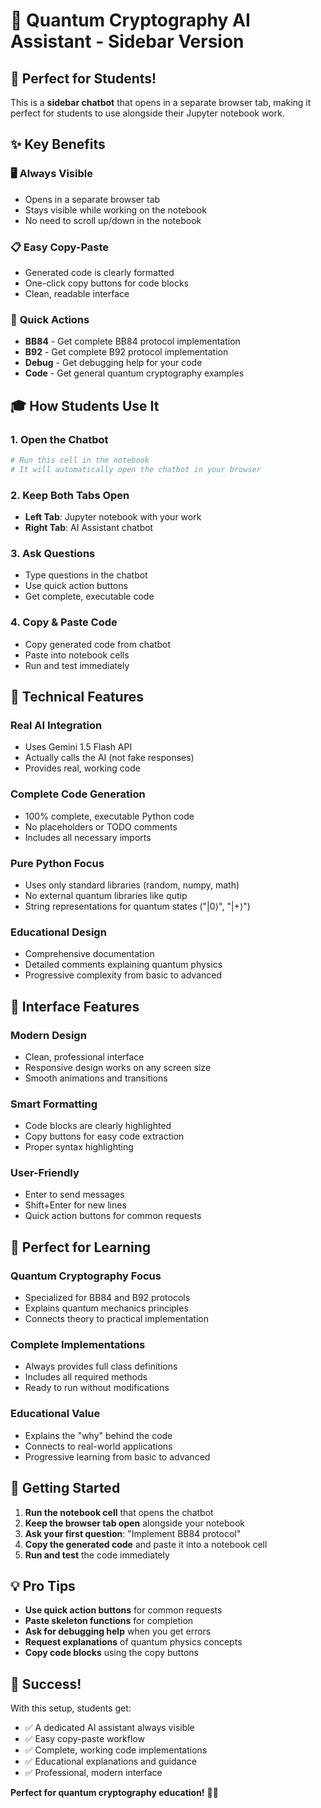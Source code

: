 # 🤖 Quantum Cryptography AI Assistant - Sidebar Version

## 🎯 Perfect for Students!

This is a **sidebar chatbot** that opens in a separate browser tab, making it perfect for students to use alongside their Jupyter notebook work.

## ✨ Key Benefits

### 🖥️ **Always Visible**
- Opens in a separate browser tab
- Stays visible while working on the notebook
- No need to scroll up/down in the notebook

### 📋 **Easy Copy-Paste**
- Generated code is clearly formatted
- One-click copy buttons for code blocks
- Clean, readable interface

### 🚀 **Quick Actions**
- **BB84** - Get complete BB84 protocol implementation
- **B92** - Get complete B92 protocol implementation
- **Debug** - Get debugging help for your code
- **Code** - Get general quantum cryptography examples

## 🎓 How Students Use It

### 1. **Open the Chatbot**
```python
# Run this cell in the notebook
# It will automatically open the chatbot in your browser
```

### 2. **Keep Both Tabs Open**
- **Left Tab**: Jupyter notebook with your work
- **Right Tab**: AI Assistant chatbot

### 3. **Ask Questions**
- Type questions in the chatbot
- Use quick action buttons
- Get complete, executable code

### 4. **Copy & Paste Code**
- Copy generated code from chatbot
- Paste into notebook cells
- Run and test immediately

## 🔧 Technical Features

### **Real AI Integration**
- Uses Gemini 1.5 Flash API
- Actually calls the AI (not fake responses)
- Provides real, working code

### **Complete Code Generation**
- 100% complete, executable Python code
- No placeholders or TODO comments
- Includes all necessary imports

### **Pure Python Focus**
- Uses only standard libraries (random, numpy, math)
- No external quantum libraries like qutip
- String representations for quantum states ("|0⟩", "|+⟩")

### **Educational Design**
- Comprehensive documentation
- Detailed comments explaining quantum physics
- Progressive complexity from basic to advanced

## 📱 Interface Features

### **Modern Design**
- Clean, professional interface
- Responsive design works on any screen size
- Smooth animations and transitions

### **Smart Formatting**
- Code blocks are clearly highlighted
- Copy buttons for easy code extraction
- Proper syntax highlighting

### **User-Friendly**
- Enter to send messages
- Shift+Enter for new lines
- Quick action buttons for common requests

## 🎯 Perfect for Learning

### **Quantum Cryptography Focus**
- Specialized for BB84 and B92 protocols
- Explains quantum mechanics principles
- Connects theory to practical implementation

### **Complete Implementations**
- Always provides full class definitions
- Includes all required methods
- Ready to run without modifications

### **Educational Value**
- Explains the "why" behind the code
- Connects to real-world applications
- Progressive learning from basic to advanced

## 🚀 Getting Started

1. **Run the notebook cell** that opens the chatbot
2. **Keep the browser tab open** alongside your notebook
3. **Ask your first question**: "Implement BB84 protocol"
4. **Copy the generated code** and paste it into a notebook cell
5. **Run and test** the code immediately

## 💡 Pro Tips

- **Use quick action buttons** for common requests
- **Paste skeleton functions** for completion
- **Ask for debugging help** when you get errors
- **Request explanations** of quantum physics concepts
- **Copy code blocks** using the copy buttons

## 🎉 Success!

With this setup, students get:
- ✅ A dedicated AI assistant always visible
- ✅ Easy copy-paste workflow
- ✅ Complete, working code implementations
- ✅ Educational explanations and guidance
- ✅ Professional, modern interface

**Perfect for quantum cryptography education!** 🚀✨
